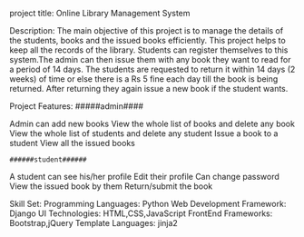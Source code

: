 project title: Online Library Management System

Description:
The main objective of this project is to manage the details of the students, books and the issued books efficiently. This project helps to keep all the records of the library.
Students can register themselves to this system.The admin can then issue them with any book they want to read for a period of 14 days. The students are requested to return it within 14 days (2 weeks) of time or else there is a Rs 5 fine each day till the book is being returned. After returning they again issue a new book if the student wants.


Project Features:
      #####admin####
	
Admin can add new books
View the whole list of books and delete any book
View the whole list of students and delete any student
Issue a book to a student
View all the issued books

	######student######

A student can see his/her profile
Edit their profile
Can change password
View the issued book by them
Return/submit the book

Skill Set:
	Programming Languages: Python
	Web Development Framework: Django
	UI Technologies: HTML,CSS,JavaScript
	FrontEnd Frameworks: Bootstrap,jQuery
	Template Languages: jinja2

